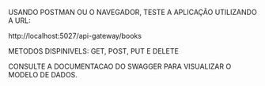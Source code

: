 USANDO POSTMAN OU O NAVEGADOR, TESTE A APLICAÇÃO UTILIZANDO A URL:

http://localhost:5027/api-gateway/books

METODOS DISPINIVELS: GET, POST, PUT E DELETE

CONSULTE A DOCUMENTACAO DO SWAGGER PARA VISUALIZAR O MODELO DE DADOS.
